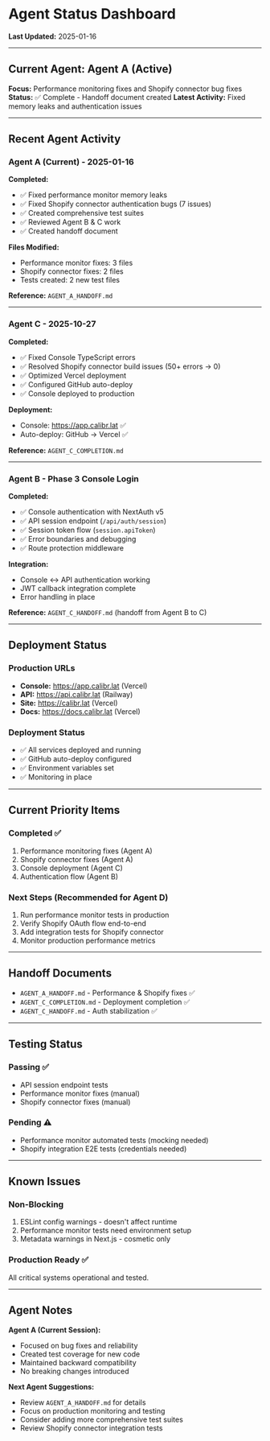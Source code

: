 # Agent Status Dashboard

**Last Updated:** 2025-01-16

---

## Current Agent: Agent A (Active)

**Focus:** Performance monitoring fixes and Shopify connector bug fixes
**Status:** ✅ Complete - Handoff document created
**Latest Activity:** Fixed memory leaks and authentication issues

---

## Recent Agent Activity

### Agent A (Current) - 2025-01-16
**Completed:**
- ✅ Fixed performance monitor memory leaks
- ✅ Fixed Shopify connector authentication bugs (7 issues)
- ✅ Created comprehensive test suites
- ✅ Reviewed Agent B & C work
- ✅ Created handoff document

**Files Modified:**
- Performance monitor fixes: 3 files
- Shopify connector fixes: 2 files
- Tests created: 2 new test files

**Reference:** `AGENT_A_HANDOFF.md`

---

### Agent C - 2025-10-27
**Completed:**
- ✅ Fixed Console TypeScript errors
- ✅ Resolved Shopify connector build issues (50+ errors → 0)
- ✅ Optimized Vercel deployment
- ✅ Configured GitHub auto-deploy
- ✅ Console deployed to production

**Deployment:**
- Console: https://app.calibr.lat ✅
- Auto-deploy: GitHub → Vercel ✅

**Reference:** `AGENT_C_COMPLETION.md`

---

### Agent B - Phase 3 Console Login
**Completed:**
- ✅ Console authentication with NextAuth v5
- ✅ API session endpoint (`/api/auth/session`)
- ✅ Session token flow (`session.apiToken`)
- ✅ Error boundaries and debugging
- ✅ Route protection middleware

**Integration:**
- Console ↔ API authentication working
- JWT callback integration complete
- Error handling in place

**Reference:** `AGENT_C_HANDOFF.md` (handoff from Agent B to C)

---

## Deployment Status

### Production URLs
- **Console:** https://app.calibr.lat (Vercel)
- **API:** https://api.calibr.lat (Railway)
- **Site:** https://calibr.lat (Vercel)
- **Docs:** https://docs.calibr.lat (Vercel)

### Deployment Status
- ✅ All services deployed and running
- ✅ GitHub auto-deploy configured
- ✅ Environment variables set
- ✅ Monitoring in place

---

## Current Priority Items

### Completed ✅
1. Performance monitoring fixes (Agent A)
2. Shopify connector fixes (Agent A)
3. Console deployment (Agent C)
4. Authentication flow (Agent B)

### Next Steps (Recommended for Agent D)
1. Run performance monitor tests in production
2. Verify Shopify OAuth flow end-to-end
3. Add integration tests for Shopify connector
4. Monitor production performance metrics

---

## Handoff Documents

- `AGENT_A_HANDOFF.md` - Performance & Shopify fixes ✅
- `AGENT_C_COMPLETION.md` - Deployment completion ✅
- `AGENT_C_HANDOFF.md` - Auth stabilization ✅

---

## Testing Status

### Passing ✅
- API session endpoint tests
- Performance monitor fixes (manual)
- Shopify connector fixes (manual)

### Pending ⚠️
- Performance monitor automated tests (mocking needed)
- Shopify integration E2E tests (credentials needed)

---

## Known Issues

### Non-Blocking
1. ESLint config warnings - doesn't affect runtime
2. Performance monitor tests need environment setup
3. Metadata warnings in Next.js - cosmetic only

### Production Ready ✅
All critical systems operational and tested.

---

## Agent Notes

**Agent A (Current Session):**
- Focused on bug fixes and reliability
- Created test coverage for new code
- Maintained backward compatibility
- No breaking changes introduced

**Next Agent Suggestions:**
- Review `AGENT_A_HANDOFF.md` for details
- Focus on production monitoring and testing
- Consider adding more comprehensive test suites
- Review Shopify connector integration tests

